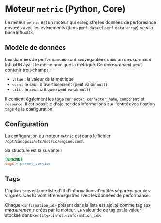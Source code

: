 # Moteur `metric` (Python, Core)

Le moteur `metric` est un moteur qui enregistre les données de performance envoyés avec les évènements (dans `perf_data` et `perf_data_array`) vers la base InfluxDB.

## Modèle de données

Les données de performances sont sauvegardées dans un *measurement* InfluxDB ayant le même nom que la métrique. Ce *measurement* peut contenir trois champs :

*  `value` : la valeur de la métrique
*  `warn` : le seuil d'avertissement (peut valoir `null`)
*  `crit` : le seuil critique (peut valoir `null`)

Il contient également les tags `connector`, `connector_name`, `component` et `resource`. Il est possible d'ajouter des informations sur l'entité avec l'option `tags` de la configuration.

## Configuration

La configuration du moteur `metric` est dans le fichier `/opt/canopsis/etc/metric/engine.conf`.

Sa structure est la suivante :

```ini
[ENGINE]
tags = parent_service
```

## Tags

L'option `tags` est une liste d'ID d'informations d'entités séparées par des virgules. Ces ID vont être enregistrés avec les données de performance.

Chaque `<information_id>` présent dans la liste est ajouté comme tag aux *measurements* créés par le moteur. La valeur de ce tag est la valeur stockée dans `<entity>.infos.<information_id>`.

